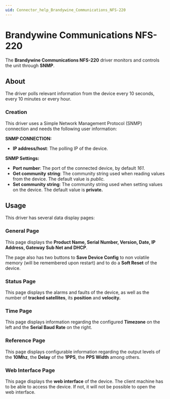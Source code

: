 ```yaml
---
uid: Connector_help_Brandywine_Communications_NFS-220
---
```


# Brandywine Communications NFS-220

The **Brandywine Communications NFS-220** driver monitors and controls the unit through **SNMP**.

## About

The driver polls relevant information from the device every 10 seconds, every 10 minutes or every hour.

### Creation

This driver uses a Simple Network Management Protocol (SNMP) connection and needs the following user information:

**SNMP CONNECTION:**

- **IP address/host**: The polling IP of the device.

**SNMP Settings:**

- **Port number**: The port of the connected device, by default *161*.
- **Get community** **string**: The community string used when reading values from the device. The default value is *public.*
- **Set community string**: The community string used when setting values on the device. The default value is **private.**

## Usage

This driver has several data display pages:

### General Page

This page displays the **Product Name, Serial Number, Version, Date, IP Address, Gateway Sub Net and DHCP**.

The page also has two buttons to **Save Device Config** to non volatile memory (will be remembered upon restart) and to do a **Soft Reset** of the device.

### Status Page

This page displays the alarms and faults of the device, as well as the number of **tracked satellites**, its **position** and **velocity.**

### Time Page

This page displays information regarding the configured **Timezone** on the left and the **Serial Baud Rate** on the right.

### Reference Page

This page displays configurable information regarding the output levels of the **10Mhz**, the **Delay** of the **1PPS**, the **PPS Width** among others.

### Web Interface Page

This page displays the **web interface** of the device. The client machine has to be able to access the device. If not, it will not be possible to open the web interface.

